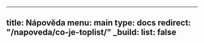 ---
title: Nápověda
menu: main
type: docs
redirect: "/napoveda/co-je-toplist/"
_build:
  list: false
------